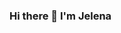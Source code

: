 ### Hi there 👋 I'm Jelena

<!--
**JDugonjic/JDugonjic** is a ✨ _special_ ✨ repository because its `README.md` (this file) appears on your GitHub profile.



#### * 🔭 I’m currently working on different React.js projects

#### * 🌍 Currently open to work

#### * 📫 How to reach me: <a href="www.linkedin.com/in/jelena-dugonjić-4551994">LinkedIn</a>
           
           

